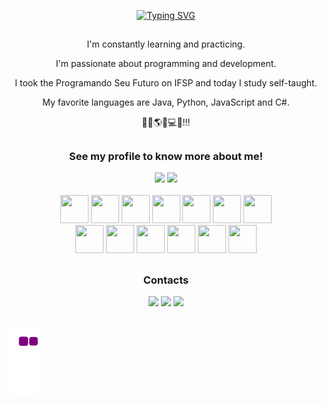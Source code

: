 <div align="center">
  
<a href="https://git.io/typing-svg"><img src="https://readme-typing-svg.demolab.com?font=Sans&duration=3000&pause=1000&color=886FFF&center=true&vCenter=true&width=500&lines=Oi%2C+eu+sou+o+Patrick+Andrioli!;Hi%2C+I'm+Patrick+Andrioli!;%C2%A1Hola%2C+soy+Patrick+Andrioli!;%E3%81%93%E3%82%93%E3%81%AB%E3%81%A1%E3%81%AF%E3%80%81%E3%83%91%E3%83%88%E3%83%AA%E3%83%83%E3%82%AF%E3%83%BB%E3%82%A2%E3%83%B3%E3%83%89%E3%83%AA%E3%82%AA%E3%83%BC%E3%83%AA%E3%81%A7%E3%81%99%EF%BC%81" alt="Typing SVG" /></a>
</div>

##

<div align="center">
    <p>I'm constantly learning and practicing.</p>
    <p>I'm passionate about programming and development.</p>
    <p>I took the Programando Seu Futuro on IFSP and today I study self-taught.</p>
    <p>My favorite languages are Java, Python, JavaScript and C#.</p>
    <p>🚀😹🌎😎💻🤩!!!</p>  
</div>

##

<div align="center">
    <h3>See my profile to know more about me!</h3>
    <img height="180em" src="https://github-readme-stats.vercel.app/api?username=PatrickAndriol1&show_icons=true&theme=dark" />
    <img height="180em" src="https://github-readme-stats.vercel.app/api/top-langs/?username=PatrickAndriol1&layout=compact&theme=dark"/>
</div>
<br>
<div align="center" >
    <img src="https://cdn.jsdelivr.net/gh/devicons/devicon@latest/icons/html5/html5-original.svg"  height="45" width="45" />
    <img src="https://cdn.jsdelivr.net/gh/devicons/devicon@latest/icons/css3/css3-original.svg"  height="45" width="45" />    
    <img src="https://cdn.jsdelivr.net/gh/devicons/devicon@latest/icons/javascript/javascript-original.svg"  height="45" width="45" />
    <img src="https://cdn.jsdelivr.net/gh/devicons/devicon@latest/icons/typescript/typescript-original.svg"  height="45" width="45" />
    <img src="https://cdn.jsdelivr.net/gh/devicons/devicon@latest/icons/java/java-original.svg"  height="45" width="45" />
    <img src="https://cdn.jsdelivr.net/gh/devicons/devicon@latest/icons/python/python-original.svg"  height="45" width="45" />
    <img src="https://cdn.jsdelivr.net/gh/devicons/devicon@latest/icons/csharp/csharp-original.svg"  height="45" width="45" />
    <br>
    <img src="https://cdn.jsdelivr.net/gh/devicons/devicon@latest/icons/spring/spring-original.svg" height="45" width="45" />
    <img src="https://cdn.jsdelivr.net/gh/devicons/devicon@latest/icons/angular/angular-original.svg" height="45" width="45" />
    <img src="https://cdn.jsdelivr.net/gh/devicons/devicon@latest/icons/nodejs/nodejs-original.svg" height="45" width="45" />
    <img src="https://cdn.jsdelivr.net/gh/devicons/devicon@latest/icons/mongodb/mongodb-original.svg" height="45" width="45" />
    <img src="https://cdn.jsdelivr.net/gh/devicons/devicon@latest/icons/dotnetcore/dotnetcore-original.svg" height="45" width="45" />
    <img src="https://cdn.jsdelivr.net/gh/devicons/devicon@latest/icons/mysql/mysql-original-wordmark.svg" height="45" width="45" />
</div>

##

<div align="center" > 
  <h3>Contacts</h3>
  <a href="https://www.instagram.com/patrickandrioli" target="_blank"><img src="https://img.shields.io/badge/Instagram-E4405F?style=for-the-badge&logo=instagram&logoColor=white" target="_blank"></a>
  <a href = "mailto:oliveiraandriolipatrick@gmail.com"><img src="https://img.shields.io/badge/-Gmail-%23333?style=for-the-badge&logo=gmail&logoColor=white" target="_blank"></a>
  <a href="https://www.linkedin.com/in/patrick-andrioli-464b5b333/" target="_blank"><img src="https://img.shields.io/badge/-LinkedIn-%230077B5?style=for-the-badge&logo=linkedin&logoColor=white" target="_blank"></a> 
</div>

##

![snake gif](https://github.com/PatrickAndriol1/PatrickAndriol1/blob/output/github-contribution-grid-snake.gif)
